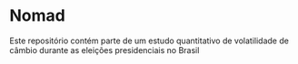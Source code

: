 # Nomad
 Este repositório contém parte de um estudo quantitativo de volatilidade de câmbio durante as eleições presidenciais no Brasil
